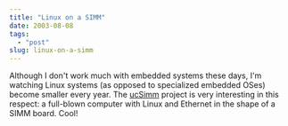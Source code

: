 ```yaml
---
title: "Linux on a SIMM"
date: 2003-08-08
tags: 
  - "post"
slug: linux-on-a-simm
---
```


Although I don't work much with embedded systems these days, I'm watching Linux systems (as opposed to specialized embedded OSes) become smaller every year. The [ucSimm](http://www.uclinux.org/ucsimm/) project is very interesting in this respect: a full-blown computer with Linux and Ethernet in the shape of a SIMM board. Cool!
